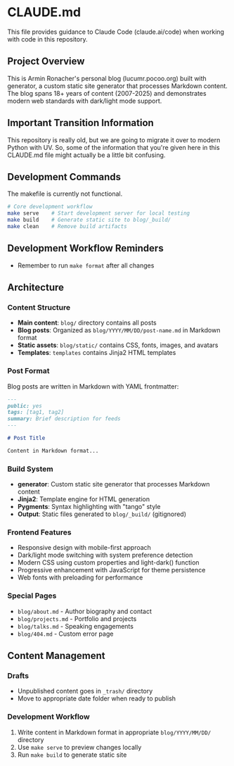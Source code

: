 # CLAUDE.md

This file provides guidance to Claude Code (claude.ai/code) when working with code in this repository.

## Project Overview

This is Armin Ronacher's personal blog (lucumr.pocoo.org) built with generator, a custom static site generator that processes Markdown content. The blog spans 18+ years of content (2007-2025) and demonstrates modern web standards with dark/light mode support.

## Important Transition Information

This repository is really old, but we are going to migrate it over to modern Python with UV. So, some of the information that you're given here in this CLAUDE.md file might actually be a little bit confusing.

## Development Commands

The makefile is currently not functional.

```bash
# Core development workflow
make serve    # Start development server for local testing
make build    # Generate static site to blog/_build/
make clean    # Remove build artifacts
```

## Development Workflow Reminders

- Remember to run `make format` after all changes

## Architecture

### Content Structure
- **Main content**: `blog/` directory contains all posts
- **Blog posts**: Organized as `blog/YYYY/MM/DD/post-name.md` in Markdown format
- **Static assets**: `blog/static/` contains CSS, fonts, images, and avatars
- **Templates**: `templates` contains Jinja2 HTML templates

### Post Format
Blog posts are written in Markdown with YAML frontmatter:

```markdown
---
public: yes
tags: [tag1, tag2]
summary: Brief description for feeds
---

# Post Title

Content in Markdown format...
```

### Build System
- **generator**: Custom static site generator that processes Markdown content
- **Jinja2**: Template engine for HTML generation
- **Pygments**: Syntax highlighting with "tango" style
- **Output**: Static files generated to `blog/_build/` (gitignored)

### Frontend Features
- Responsive design with mobile-first approach
- Dark/light mode switching with system preference detection
- Modern CSS using custom properties and light-dark() function
- Progressive enhancement with JavaScript for theme persistence
- Web fonts with preloading for performance

### Special Pages
- `blog/about.md` - Author biography and contact
- `blog/projects.md` - Portfolio and projects
- `blog/talks.md` - Speaking engagements
- `blog/404.md` - Custom error page

## Content Management

### Drafts
- Unpublished content goes in `_trash/` directory
- Move to appropriate date folder when ready to publish

### Development Workflow
1. Write content in Markdown format in appropriate `blog/YYYY/MM/DD/` directory
2. Use `make serve` to preview changes locally
3. Run `make build` to generate static site
